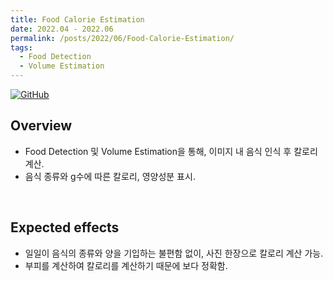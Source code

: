 ```yaml
---
title: Food Calorie Estimation
date: 2022.04 - 2022.06
permalink: /posts/2022/06/Food-Calorie-Estimation/
tags:
  - Food Detection
  - Volume Estimation
---
```


[![GitHub](https://img.icons8.com/ios-glyphs/30/000000/github.png)](https://github.com/Dayoung-Kil/Food_Calorie_Estimation)

## Overview
- Food Detection 및 Volume Estimation을 통해, 이미지 내 음식 인식 후 칼로리 계산.
- 음식 종류와 g수에 따른 칼로리, 영양성분 표시.

<br>

## Expected effects
- 일일이 음식의 종류와 양을 기입하는 불편함 없이, 사진 한장으로 칼로리 계산 가능.
- 부피를 계산하여 칼로리를 계산하기 때문에 보다 정확함.
